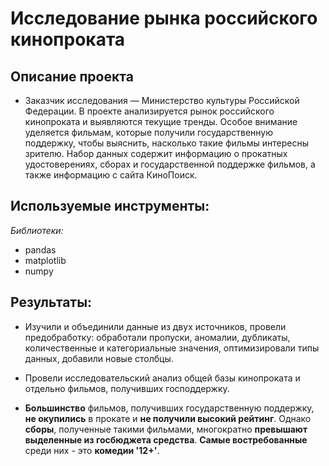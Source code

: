 # Исследование рынка российского кинопроката

## Описание проекта 
   
   - Заказчик исследования — Министерство культуры Российской Федерации. В проекте анализируется рынок российского кинопроката и выявляются текущие тренды. Особое внимание уделяется фильмам, которые получили государственную поддержку, чтобы выяснить, насколько такие фильмы интересны зрителю. Набор данных содержит информацию о прокатных удостоверениях, сборах и государственной поддержке фильмов, а также информацию с сайта КиноПоиск.

  
## Используемые инструменты:
 
*Библиотеки:*
- pandas
- matplotlib
- numpy

 
## Результаты: 

  - Изучили и объединили данные из двух источников, провели предобработку: обработали пропуски, аномалии, дубликаты, количественные и категориальные значения, оптимизировали типы данных, добавили новые столбцы. 

  - Провели исследовательский анализ общей базы кинопроката и отдельно фильмов, получивших господдержку. 
   
  - **Большинство** фильмов, получивших государственную поддержку, **не окупились** в прокате и **не получили высокий рейтинг**. Однако **сборы**, полученные такими фильмами, многократно **превышают выделенные из госбюджета средства**. **Самые востребованные** среди них - это **комедии '12+'**.  
